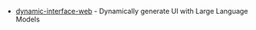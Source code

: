 - [dynamic-interface-web](https://github.com/zckly/dynamic-interface-web) - Dynamically generate UI with Large Language Models